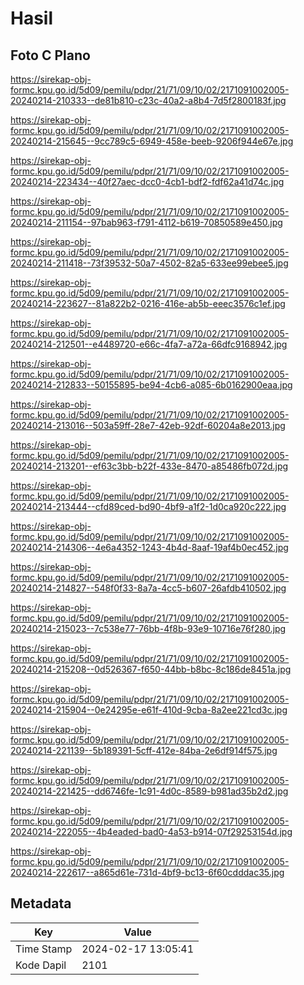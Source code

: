 # Hasil

## Foto C Plano

https://sirekap-obj-formc.kpu.go.id/5d09/pemilu/pdpr/21/71/09/10/02/2171091002005-20240214-210333--de81b810-c23c-40a2-a8b4-7d5f2800183f.jpg

https://sirekap-obj-formc.kpu.go.id/5d09/pemilu/pdpr/21/71/09/10/02/2171091002005-20240214-215645--9cc789c5-6949-458e-beeb-9206f944e67e.jpg

https://sirekap-obj-formc.kpu.go.id/5d09/pemilu/pdpr/21/71/09/10/02/2171091002005-20240214-223434--40f27aec-dcc0-4cb1-bdf2-fdf62a41d74c.jpg

https://sirekap-obj-formc.kpu.go.id/5d09/pemilu/pdpr/21/71/09/10/02/2171091002005-20240214-211154--97bab963-f791-4112-b619-70850589e450.jpg

https://sirekap-obj-formc.kpu.go.id/5d09/pemilu/pdpr/21/71/09/10/02/2171091002005-20240214-211418--73f39532-50a7-4502-82a5-633ee99ebee5.jpg

https://sirekap-obj-formc.kpu.go.id/5d09/pemilu/pdpr/21/71/09/10/02/2171091002005-20240214-223627--81a822b2-0216-416e-ab5b-eeec3576c1ef.jpg

https://sirekap-obj-formc.kpu.go.id/5d09/pemilu/pdpr/21/71/09/10/02/2171091002005-20240214-212501--e4489720-e66c-4fa7-a72a-66dfc9168942.jpg

https://sirekap-obj-formc.kpu.go.id/5d09/pemilu/pdpr/21/71/09/10/02/2171091002005-20240214-212833--50155895-be94-4cb6-a085-6b0162900eaa.jpg

https://sirekap-obj-formc.kpu.go.id/5d09/pemilu/pdpr/21/71/09/10/02/2171091002005-20240214-213016--503a59ff-28e7-42eb-92df-60204a8e2013.jpg

https://sirekap-obj-formc.kpu.go.id/5d09/pemilu/pdpr/21/71/09/10/02/2171091002005-20240214-213201--ef63c3bb-b22f-433e-8470-a85486fb072d.jpg

https://sirekap-obj-formc.kpu.go.id/5d09/pemilu/pdpr/21/71/09/10/02/2171091002005-20240214-213444--cfd89ced-bd90-4bf9-a1f2-1d0ca920c222.jpg

https://sirekap-obj-formc.kpu.go.id/5d09/pemilu/pdpr/21/71/09/10/02/2171091002005-20240214-214306--4e6a4352-1243-4b4d-8aaf-19af4b0ec452.jpg

https://sirekap-obj-formc.kpu.go.id/5d09/pemilu/pdpr/21/71/09/10/02/2171091002005-20240214-214827--548f0f33-8a7a-4cc5-b607-26afdb410502.jpg

https://sirekap-obj-formc.kpu.go.id/5d09/pemilu/pdpr/21/71/09/10/02/2171091002005-20240214-215023--7c538e77-76bb-4f8b-93e9-10716e76f280.jpg

https://sirekap-obj-formc.kpu.go.id/5d09/pemilu/pdpr/21/71/09/10/02/2171091002005-20240214-215208--0d526367-f650-44bb-b8bc-8c186de8451a.jpg

https://sirekap-obj-formc.kpu.go.id/5d09/pemilu/pdpr/21/71/09/10/02/2171091002005-20240214-215904--0e24295e-e61f-410d-9cba-8a2ee221cd3c.jpg

https://sirekap-obj-formc.kpu.go.id/5d09/pemilu/pdpr/21/71/09/10/02/2171091002005-20240214-221139--5b189391-5cff-412e-84ba-2e6df914f575.jpg

https://sirekap-obj-formc.kpu.go.id/5d09/pemilu/pdpr/21/71/09/10/02/2171091002005-20240214-221425--dd6746fe-1c91-4d0c-8589-b981ad35b2d2.jpg

https://sirekap-obj-formc.kpu.go.id/5d09/pemilu/pdpr/21/71/09/10/02/2171091002005-20240214-222055--4b4eaded-bad0-4a53-b914-07f29253154d.jpg

https://sirekap-obj-formc.kpu.go.id/5d09/pemilu/pdpr/21/71/09/10/02/2171091002005-20240214-222617--a865d61e-731d-4bf9-bc13-6f60cdddac35.jpg


## Metadata

| Key        | Value               |
| ---------- | ------------------- |
| Time Stamp | 2024-02-17 13:05:41 |
| Kode Dapil | 2101                |



